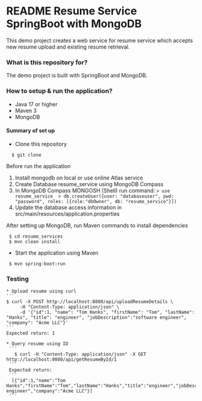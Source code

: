 # README Resume Service SpringBoot with MongoDB #

This demo project creates a web service for resume service which accepts new resume upload and existing resume retrieval. 

### What is this repository for? ###
The demo project is built with SpringBoot and MongoDB.  

### How to setup & run the application? ###
 * Java 17 or higher
 * Maven 3
 * MongoDB


#### Summary of set up ####
 * Clone this repository 
  ```
    $ git clone 
  ```
  Before run the application
   1. Install mongodb on local or use online Atlas service
   2. Create Database resume_service using MongoDB Compass
   3. In MongoDB Compass MONGOSH (Shell) run command:
    ```
     > use resume_service 
     > db.createUser({user: "databaseuser", pwd: "password", roles: [{role:"dbOwner", db: "resume_service"}])
    ```  
   4. Update the database access information in src/main/resources/application.properties

   After setting up MongoDB, run Maven commands to install dependencies
   ```
    $ cd resume_services
    $ mvn clean install
   ```
   *  Start the application using Maven
   ```
    $ mvn spring-boot:run
   ```

### Testing ###
    * Upload resume using curl
    ```
    $ curl -X POST http://localhost:8080/api/uploadResumeDetails \
         -H "Content-Type: application/json" \ 
         -d '{"id":1, "name": "Tom Hanks", "firstName": "Tom", "lastName": "Hanks", "title": "engineer", "jobDescription":"software engineer", "company": "Acme LLC"}' 
    ```
    Expected return: 1

    * Query resume using ID
     ``` 
       $ curl -H "Content-Type: application/json" -X GET http://localhost:8080/api/getResumeById/1
     ```
     Expected return:   
     ```
      [{"id":1,"name":"Tom Hanks","firstName":"Tom","lastName":"Hanks","title":"engineer","jobDescription":"software engineer","company":"Acme LLC"}]
     ```
 